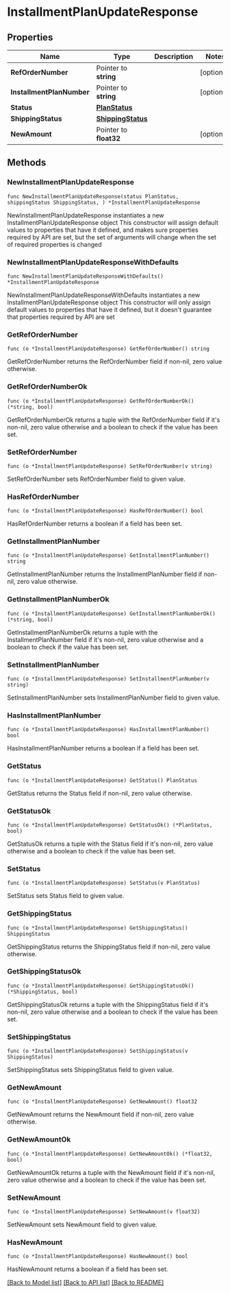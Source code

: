 # InstallmentPlanUpdateResponse

## Properties

Name | Type | Description | Notes
------------ | ------------- | ------------- | -------------
**RefOrderNumber** | Pointer to **string** |  | [optional] 
**InstallmentPlanNumber** | Pointer to **string** |  | [optional] 
**Status** | [**PlanStatus**](PlanStatus.md) |  | 
**ShippingStatus** | [**ShippingStatus**](ShippingStatus.md) |  | 
**NewAmount** | Pointer to **float32** |  | [optional] 

## Methods

### NewInstallmentPlanUpdateResponse

`func NewInstallmentPlanUpdateResponse(status PlanStatus, shippingStatus ShippingStatus, ) *InstallmentPlanUpdateResponse`

NewInstallmentPlanUpdateResponse instantiates a new InstallmentPlanUpdateResponse object
This constructor will assign default values to properties that have it defined,
and makes sure properties required by API are set, but the set of arguments
will change when the set of required properties is changed

### NewInstallmentPlanUpdateResponseWithDefaults

`func NewInstallmentPlanUpdateResponseWithDefaults() *InstallmentPlanUpdateResponse`

NewInstallmentPlanUpdateResponseWithDefaults instantiates a new InstallmentPlanUpdateResponse object
This constructor will only assign default values to properties that have it defined,
but it doesn't guarantee that properties required by API are set

### GetRefOrderNumber

`func (o *InstallmentPlanUpdateResponse) GetRefOrderNumber() string`

GetRefOrderNumber returns the RefOrderNumber field if non-nil, zero value otherwise.

### GetRefOrderNumberOk

`func (o *InstallmentPlanUpdateResponse) GetRefOrderNumberOk() (*string, bool)`

GetRefOrderNumberOk returns a tuple with the RefOrderNumber field if it's non-nil, zero value otherwise
and a boolean to check if the value has been set.

### SetRefOrderNumber

`func (o *InstallmentPlanUpdateResponse) SetRefOrderNumber(v string)`

SetRefOrderNumber sets RefOrderNumber field to given value.

### HasRefOrderNumber

`func (o *InstallmentPlanUpdateResponse) HasRefOrderNumber() bool`

HasRefOrderNumber returns a boolean if a field has been set.

### GetInstallmentPlanNumber

`func (o *InstallmentPlanUpdateResponse) GetInstallmentPlanNumber() string`

GetInstallmentPlanNumber returns the InstallmentPlanNumber field if non-nil, zero value otherwise.

### GetInstallmentPlanNumberOk

`func (o *InstallmentPlanUpdateResponse) GetInstallmentPlanNumberOk() (*string, bool)`

GetInstallmentPlanNumberOk returns a tuple with the InstallmentPlanNumber field if it's non-nil, zero value otherwise
and a boolean to check if the value has been set.

### SetInstallmentPlanNumber

`func (o *InstallmentPlanUpdateResponse) SetInstallmentPlanNumber(v string)`

SetInstallmentPlanNumber sets InstallmentPlanNumber field to given value.

### HasInstallmentPlanNumber

`func (o *InstallmentPlanUpdateResponse) HasInstallmentPlanNumber() bool`

HasInstallmentPlanNumber returns a boolean if a field has been set.

### GetStatus

`func (o *InstallmentPlanUpdateResponse) GetStatus() PlanStatus`

GetStatus returns the Status field if non-nil, zero value otherwise.

### GetStatusOk

`func (o *InstallmentPlanUpdateResponse) GetStatusOk() (*PlanStatus, bool)`

GetStatusOk returns a tuple with the Status field if it's non-nil, zero value otherwise
and a boolean to check if the value has been set.

### SetStatus

`func (o *InstallmentPlanUpdateResponse) SetStatus(v PlanStatus)`

SetStatus sets Status field to given value.


### GetShippingStatus

`func (o *InstallmentPlanUpdateResponse) GetShippingStatus() ShippingStatus`

GetShippingStatus returns the ShippingStatus field if non-nil, zero value otherwise.

### GetShippingStatusOk

`func (o *InstallmentPlanUpdateResponse) GetShippingStatusOk() (*ShippingStatus, bool)`

GetShippingStatusOk returns a tuple with the ShippingStatus field if it's non-nil, zero value otherwise
and a boolean to check if the value has been set.

### SetShippingStatus

`func (o *InstallmentPlanUpdateResponse) SetShippingStatus(v ShippingStatus)`

SetShippingStatus sets ShippingStatus field to given value.


### GetNewAmount

`func (o *InstallmentPlanUpdateResponse) GetNewAmount() float32`

GetNewAmount returns the NewAmount field if non-nil, zero value otherwise.

### GetNewAmountOk

`func (o *InstallmentPlanUpdateResponse) GetNewAmountOk() (*float32, bool)`

GetNewAmountOk returns a tuple with the NewAmount field if it's non-nil, zero value otherwise
and a boolean to check if the value has been set.

### SetNewAmount

`func (o *InstallmentPlanUpdateResponse) SetNewAmount(v float32)`

SetNewAmount sets NewAmount field to given value.

### HasNewAmount

`func (o *InstallmentPlanUpdateResponse) HasNewAmount() bool`

HasNewAmount returns a boolean if a field has been set.


[[Back to Model list]](../README.md#documentation-for-models) [[Back to API list]](../README.md#documentation-for-api-endpoints) [[Back to README]](../README.md)


